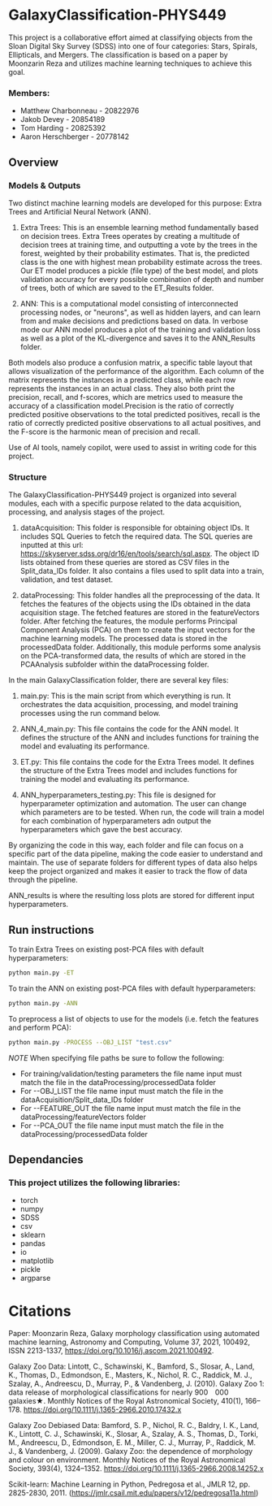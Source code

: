 # GalaxyClassification-PHYS449
This project is a collaborative effort aimed at classifying objects from the Sloan Digital Sky Survey (SDSS) into one of four categories: Stars, Spirals, Ellipticals, and Mergers. The classification is based on a paper by Moonzarin Reza and utilizes machine learning techniques to achieve this goal.

### Members:
- Matthew Charbonneau - 20822976
- Jakob Devey - 20854189
- Tom Harding - 20825392
- Aaron Herschberger - 20778142

## Overview

### Models & Outputs
Two distinct machine learning models are developed for this purpose: Extra Trees and Artificial Neural Network (ANN).

1. Extra Trees: This is an ensemble learning method fundamentally based on decision trees. Extra Trees operates by creating a multitude of decision trees at training time, and outputting a vote by the trees in the forest, weighted by their probability estimates. That is, the predicted class is the one with highest mean probability estimate across the trees. Our ET model produces a pickle (file type) of the best model, and plots validation accuracy for every possible combination of depth and number of trees, both of which are saved to the ET_Results folder.  

2. ANN: This is a computational model consisting of interconnected processing nodes, or "neurons", as well as hidden layers, and can learn from and make decisions and predictions based on data. In verbose mode our ANN model produces a plot of the training and validation loss as well as a plot of the KL-divergence and saves it to the ANN_Results folder.

Both models also produce a confusion matrix, a specific table layout that allows visualization of the performance of the algorithm. Each column of the matrix represents the instances in a predicted class, while each row represents the instances in an actual class. They also both print the precision, recall, and f-scores, which are metrics used to measure the accuracy of a classification model.Precision is the ratio of correctly predicted positive observations to the total predicted positives, recall is the ratio of correctly predicted positive observations to all actual positives, and the F-score is the harmonic mean of precision and recall.

Use of AI tools, namely copilot, were used to assist in writing code for this project. 

### Structure
The GalaxyClassification-PHYS449 project is organized into several modules, each with a specific purpose related to the data acquisition, processing, and analysis stages of the project.

1. dataAcquisition: This folder is responsible for obtaining object IDs. It includes SQL Queries to fetch the required data. The SQL queries are inputted at this url: https://skyserver.sdss.org/dr16/en/tools/search/sql.aspx. The object ID lists obtained from these queries are stored as CSV files in the Split_data_IDs folder. It also contains a files used to split data into a train, validation, and test dataset.

2. dataProcessing: This folder handles all the preprocessing of the data. It fetches the features of the objects using the IDs obtained in the data acquisition stage. The fetched features are stored in the featureVectors folder. After fetching the features, the module performs Principal Component Analysis (PCA) on them to create the input vectors for the machine learning models. The processed data is stored in the processedData folder. Additionally, this module performs some analysis on the PCA-transformed data, the results of which are stored in the PCAAnalysis subfolder within the dataProcessing folder.

In the main GalaxyClassification folder, there are several key files:

1. main.py: This is the main script from which everything is run. It orchestrates the data acquisition, processing, and model training processes using the run command below.

2. ANN_4_main.py: This file contains the code for the ANN model. It defines the structure of the ANN and includes functions for training the model and evaluating its performance.

3. ET.py: This file contains the code for the Extra Trees model. It defines the structure of the Extra Trees model and includes functions for training the model and evaluating its performance.

4. ANN_hyperparameters_testing.py: This file is designed for hyperparameter optimization and automation. The user can change which parameters are to be tested. When run, the code will train a model for each combination of hyperparameters adn output the hyperparameters which gave the best accuracy.

By organizing the code in this way, each folder and file can focus on a specific part of the data pipeline, making the code easier to understand and maintain. The use of separate folders for different types of data also helps keep the project organized and makes it easier to track the flow of data through the pipeline.

ANN_results is where the resulting loss plots are stored for different input hyperparameters.


## Run instructions
To train Extra Trees on existing post-PCA files with default hyperparameters:
```sh
python main.py -ET
```

To train the ANN on existing post-PCA files with default hyperparameters:
```sh
python main.py -ANN
```

To preprocess a list of objects to use for the models (i.e. fetch the features and perform PCA):
```sh
python main.py -PROCESS --OBJ_LIST "test.csv" 
```

*NOTE*
When specifying file paths be sure to follow the following:
- For training/validation/testing parameters the file name input must match the file in the dataProcessing/processedData folder
- For --OBJ_LIST the file name input must match the file in the dataAcquisition/Split_data_IDs folder
- For --FEATURE_OUT the file name input must match the file in the dataProcessing/featureVectors folder
- For --PCA_OUT the file name input must match the file in the dataProcessing/processedData folder

## Dependancies
### This project utilizes the following libraries:
- torch
- numpy
- SDSS
- csv
- sklearn
- pandas
- io
- matplotlib
- pickle
- argparse

# Citations
Paper: Moonzarin Reza, Galaxy morphology classification using automated machine learning, Astronomy and Computing, Volume 37, 2021, 100492, ISSN 2213-1337, https://doi.org/10.1016/j.ascom.2021.100492.

Galaxy Zoo Data: Lintott, C., Schawinski, K., Bamford, S., Slosar, A., Land, K., Thomas, D., Edmondson, E., Masters, K., Nichol, R. C., Raddick, M. J., Szalay, A., Andreescu, D., Murray, P., & Vandenberg, J. (2010). Galaxy Zoo 1: data release of morphological classifications for nearly 900 000 galaxies★. Monthly Notices of the Royal Astronomical Society, 410(1), 166–178. https://doi.org/10.1111/j.1365-2966.2010.17432.x

Galaxy Zoo Debiased Data: Bamford, S. P., Nichol, R. C., Baldry, I. K., Land, K., Lintott, C. J., Schawinski, K., Slosar, A., Szalay, A. S., Thomas, D., Torki, M., Andreescu, D., Edmondson, E. M., Miller, C. J., Murray, P., Raddick, M. J., & Vandenberg, J. (2009). Galaxy Zoo: the dependence of morphology and colour on environment. Monthly Notices of the Royal Astronomical Society, 393(4), 1324–1352. https://doi.org/10.1111/j.1365-2966.2008.14252.x


Scikit-learn: Machine Learning in Python, Pedregosa et al., JMLR 12, pp. 2825-2830, 2011. (https://jmlr.csail.mit.edu/papers/v12/pedregosa11a.html)

